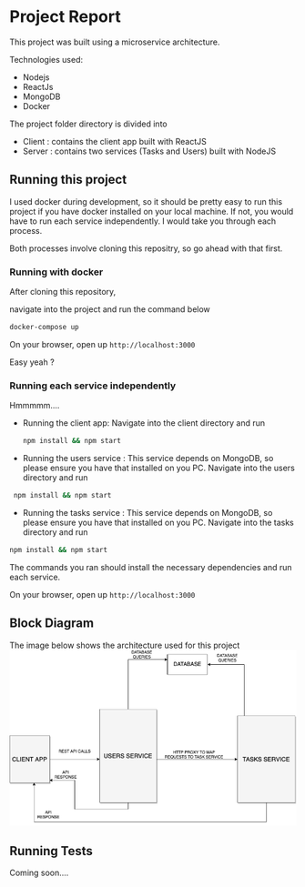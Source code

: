# Project Report

This project was built using a microservice architecture.

Technologies used:

- Nodejs
- ReactJs
- MongoDB
- Docker

The project folder directory is divided into

- Client : contains the client app built with ReactJS
- Server : contains two services (Tasks and Users) built with NodeJS

## Running this project

I used docker during development, so it should be pretty easy to run this project if you have docker installed on your local machine. If not, you would have to run each service independently. I would take you through each process.

Both processes involve cloning this repositry, so go ahead with that first.

### Running with docker

After cloning this repository,

navigate into the project and run the command below

```bash
docker-compose up
```

On your browser, open up `http://localhost:3000`

Easy yeah ?

### Running each service independently

Hmmmmm....

- Running the client app: Navigate into the client directory and run
  ```bash
  npm install && npm start
  ```
- Running the users service : This service depends on MongoDB, so please ensure you have that installed on you PC. Navigate into the users directory and run

```bash
 npm install && npm start
```

- Running the tasks service : This service depends on MongoDB, so please ensure you have that installed on you PC. Navigate into the tasks directory and run

```bash
npm install && npm start
```

The commands you ran should install the necessary dependencies and run each service.

On your browser, open up `http://localhost:3000`

## Block Diagram

The image below shows the architecture used for this project
![Block Diagram of architecture](./block-diagram.png)

## Running Tests

Coming soon....
